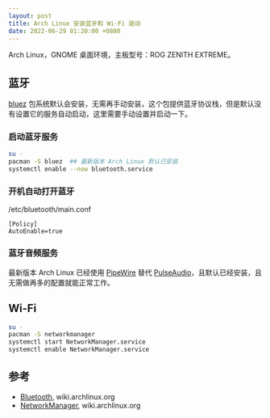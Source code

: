 ```yaml
---
layout: post
title: Arch Linux 安装蓝牙和 Wi-Fi 驱动
date: 2022-06-29 01:20:00 +0800
---
```


Arch Linux，GNOME 桌面环境，主板型号：ROG ZENITH EXTREME。

## 蓝牙

[bluez](https://archlinux.org/packages/?name=bluez) 包系统默认会安装，无需再手动安装，这个包提供蓝牙协议栈，但是默认没有设置它的服务自动启动，这里需要手动设置并启动一下。

### 启动蓝牙服务

```bash
su -
pacman -S bluez  ## 最新版本 Arch Linux 默认已安装
systemctl enable --now bluetooth.service
```

### 开机自动打开蓝牙

/etc/bluetooth/main.conf

```text
[Policy]
AutoEnable=true
```

### 蓝牙音频服务

最新版本 Arch Linux 已经使用 [PipeWire](https://wiki.archlinuxcn.org/wiki/PipeWire) 替代 [PulseAudio](https://wiki.archlinuxcn.org/wiki/PulseAudio)，且默认已经安装，且无需做再多的配置就能正常工作。

## Wi-Fi

```bash
su -
pacman -S networkmanager
systemctl start NetworkManager.service
systemctl enable NetworkManager.service
```

## 参考

- [Bluetooth](https://wiki.archlinux.org/title/Bluetooth_(简体中文)), wiki.archlinux.org
- [NetworkManager](https://wiki.archlinux.org/title/NetworkManager_(简体中文)), wiki.archlinux.org

